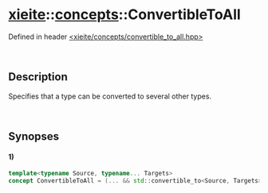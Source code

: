 # [xieite](../../xieite.md)\:\:[concepts](../../concepts.md)\:\:ConvertibleToAll
Defined in header [<xieite/concepts/convertible_to_all.hpp>](../../../include/xieite/concepts/convertible_to_all.hpp)

&nbsp;

## Description
Specifies that a type can be converted to several other types.

&nbsp;

## Synopses
#### 1)
```cpp
template<typename Source, typename... Targets>
concept ConvertibleToAll = (... && std::convertible_to<Source, Targets>);
```
